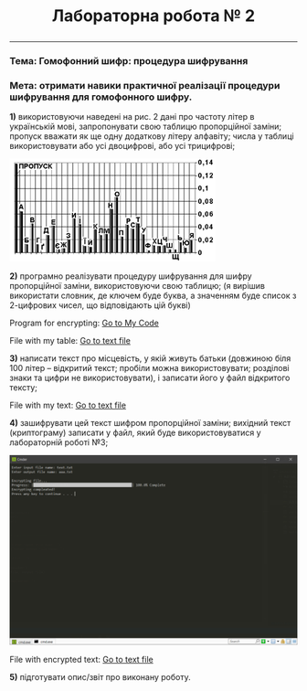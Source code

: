 # <p align = "center">__Лабораторна робота № 2__</p>

---

### __Тема: Гомофонний шифр: процедура шифрування__

### __Мета: отримати навики практичної реалізації процедури шифрування для гомофонного шифру.__

__1)__	використовуючи наведені на рис. 2 дані про частоту літер в українській мові, запропонувати свою таблицю пропорційної заміни; пропуск вважати як ще одну додаткову літеру алфавіту; числа у таблиці використовувати або усі двоцифрові, або усі трицифрові;

![1](screenshots/1.png)

__2)__	програмно реалізувати процедуру шифрування для шифру пропорційної заміни, використовуючи свою таблицю; (я вирішив використати словник, де ключем буде буква, а значенням буде список з 2-цифрових чисел, що відповідають цій букві)

Program for encrypting:
<a href="files/AZI_lab-2.py" download>Go to My Code</a>

File with my table:
<a href="files/table.txt" download>Go to text file</a>

__3)__	написати текст про місцевість, у якій живуть батьки (довжиною біля 100 літер – відкритий текст; пробіли можна використовувати; розділові знаки та цифри не використовувати), і записати його у файл відкритого тексту;

File with my text:
<a href="files/text.txt" download>Go to text file</a>


__4)__	зашифрувати цей текст шифром пропорційної заміни; вихідний текст (криптограму) записати у файл, який буде використовуватися у лабораторній роботі №3;

![1](screenshots/2.png)

File with encrypted text:
<a href="files/aaa.txt" download>Go to text file</a>

__5)__	підготувати опис/звіт про виконану роботу.
